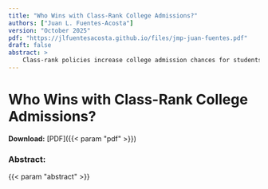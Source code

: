 ```yaml
---
title: "Who Wins with Class-Rank College Admissions?"
authors: ["Juan L. Fuentes-Acosta"]
version: "October 2025"
pdf: "https://jlfuentesacosta.github.io/files/jmp-juan-fuentes.pdf"
draft: false
abstract: >
    Class-rank policies increase college admission chances for students who perform better than their peers within their high school. These policies aim to promote equity while avoiding the legal and political challenges of affirmative action. I study the effects of Chile’s Relative Ranking rule, introduced in 2013, which boosted admission scores for top students in each high school. I use administrative data on the universe of applicants from 2012 to 2014, leverage variation pre- and post-policy, and estimate a structural model of college choice with endogenous consideration sets and graduation outcomes. This framework allows me to capture how the policy changed admission scores and reshaped student application choices. On average, student welfare rose by 0.05 km measured as willingness to travel. This effect hides important heterogeneity. I find that the rule shifted 13% of applicants into more-preferred programs. Of these students, 90% were from public and voucher schools and 60% were women. Private school students and men were displaced to less preferred alternatives and showed lower graduation rates. Counterfactuals show that, compared to affirmative action, the class-rank rule delivers higher welfare for public school students and smaller reductions in graduation rates.
---
```

# Who Wins with Class-Rank College Admissions?

**Download:** [PDF]({{< param "pdf" >}})

### Abstract:
{{< param "abstract" >}}
